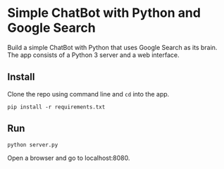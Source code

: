 # Simple ChatBot with Python and Google Search

Build a simple ChatBot with Python that uses Google Search as its brain. The app consists of a Python 3 server and a web interface.


## Install

Clone the repo using command line and `cd` into the app.

```
pip install -r requirements.txt
```

## Run

```
python server.py
```

Open a browser and go to localhost:8080.
